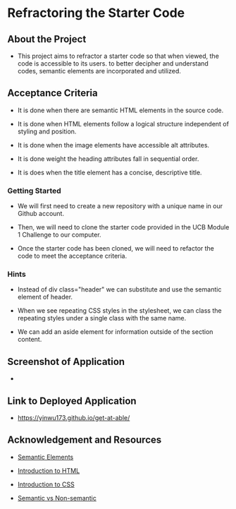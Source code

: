 # Refractoring the Starter Code

## About the Project

* This project aims to refractor a starter code so that when viewed, the code is accessible to its users. to better decipher and understand codes, semantic elements are incorporated and utilized.

## Acceptance Criteria

 * It is done when there are semantic HTML elements in the source code.

 * It is done when HTML elements follow a logical structure independent of styling and position.

 * It is done when the image elements have accessible alt attributes.

 * It is done weight the heading attributes fall in sequential order.

 * It is does when the title element has a concise, descriptive title.

### Getting Started

* We will first need to create a new repository with a unique name in our Github account.

* Then, we will need to clone the starter code provided in the UCB Module 1 Challenge to our computer.

* Once the starter code has been cloned, we will need to refactor the code to meet the acceptance criteria.

### Hints

* Instead of div class="header" we can substitute and use the semantic element of header.

* When we see repeating CSS styles in the stylesheet, we can class the repeating styles under a single class with the same name. 

* We can add an aside element for information outside of the section content.

## Screenshot of Application

* 

## Link to Deployed Application 

* https://yinwu173.github.io/get-at-able/

## Acknowledgement and Resources

* [Semantic Elements](https://www.w3schools.com/html/html5_semantic_elements.asp)

* [Introduction to HTML](https://developer.mozilla.org/en-US/docs/Learn/HTML/Introduction_to_HTML/Getting_started)

* [Introduction to CSS](https://developer.mozilla.org/en-US/docs/Learn/CSS/First_steps/Getting_started)

* [Semantic vs Non-semantic](https://www.freecodecamp.org/news/semantic-html5-elements/)
